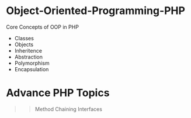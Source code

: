# Object-Oriented-Programming-PHP


Core Concepts of OOP in PHP
 - Classes
 - Objects 
 - Inheritence 
 - Abstraction
 - Polymorphism 
 - Encapsulation
 
# Advance PHP Topics
 
 
 >> Method Chaining 
 >> Interfaces 
 
